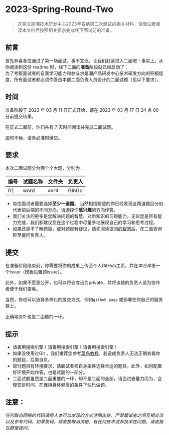 # 2023-Spring-Round-Two

> 这是求是潮技术研发中心2023年春纳第二次面试的相关材料，请面试者阅读本文档后按照相关要求完成线下面试前的准备。

## 前言

首先恭喜各位通过了第一场面试，事不宜迟，让我们赶紧进入二面吧！事实上，从你阅读到这份 readme 时，线下二面的**准备**阶段就已经启动了：  
为了考察面试者的自我学习能力和参与求是潮产品研发中心技术研发方向的积极程度，所有面试者都必须作答由本部二面负责人员设计的二面试题（见以下要求）。

## 时间

准备阶段于 2023 年 03 月 11 日正式开始，请在 2023 年 03 月 17 日 24 点 00 分前提交结果。  

在正式二面前，你们共有 7 天时间阅读并完成二面试题。  

逾时不候，请务必准时缴交。  

## 要求

本次二面试题分为两个个大题，分别为：  

| 编号 | 试题名称        | 文件夹    | 负责人                         |
| ---- | --------------- | --------- | ------------------------------ |
| 01   | word             | `word` | GinGo             |


- 每位面试者需要选择**至少一道题**。 当然相信聪慧的你已经发现这两道题目分别代表前后端的不同方向。请选择你**感兴趣**的方向作答。
- 我们关注的更多是您解决问题的智慧、对新知识的习得能力。无论您是否有能力完成，我们都建议您在这个过程中尽量多地展现自己的学习和思考过程。
- 如果还是不了解题目，或对题目有疑议，请先阅读[提问的智慧](https://github.com/FredWe/How-To-Ask-Questions-The-Smart-Way/blob/master/README-zh_CN.md)后，在二面咨询群里提问负责人。

## 提交

在准备阶段结束前，你需要将你的成果上传至个人GitHub主页，并在*本仓库*发一个issue（模板见置顶issue）。  

此外，如果不愿意公开，也可以将仓库设为private，并将该题的负责人设为协作者便于我们查看。

当然，你也可以选择多样化的提交方式，例如`github page` 或部署在你自己的服务器上。

正确地`提交` 也是二面题的一环。

## 提示

- 请善用搜索引擎！请善用搜索引擎！请善用搜索引擎！
- 如果没使用过Git ，我们推荐您参考[菜鸟教程](https://www.runoob.com/git/git-tutorial.html)。若造成负责人无法正确查看你的题目，后果自负。
- 部分题目有环境要求，请面试者视自身条件选择合适的题目。此外，如何配置好环境开始作答，也是试题的一部分。
- 二面试题虽然是二面重要的一环，却不是二面的全部，请面试者量力而为，合理安排时间，在保持身体健康的条件下快乐做题。

## 注意：
*任何取自网络的代码请用人类可以发现的方式注明出处，严禁面试者之间互相交流以及参考代码。如果发现，将直接取消资格。有任何技术或非技术性问题，请直接在群里提问。*
